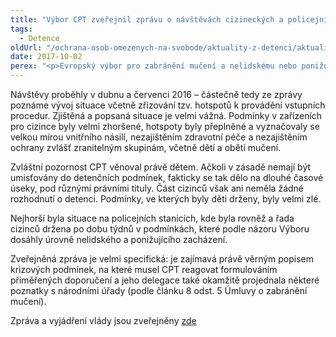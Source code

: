 ```yaml
---
title: "Výbor CPT zveřejnil zprávu o návštěvách cizineckých a policejních zařízení v Řecku v roce 2016"
tags:
  - Detence
oldUrl: "/ochrana-osob-omezenych-na-svobode/aktuality-z-detenci/aktuality-z-detenci-2017/vybor-cpt-zverejnil-zpravu-o-navstevach-cizineckych-a-policejnich-zarizeni-v-recku-v-ro/"
date: 2017-10-02
perex: "<p>Evropský výbor pro zabránění mučení a nelidskému nebo ponižujícímu zacházení nebo trestání (CPT) aktuálně zveřejnil zprávu o dvou ad hoc návštěvách, které reagovaly na zvýšené riziko špatného zacházení kvůli extrémní zátěži Řecka z důvodu vlny migrujících cizinců. Zprávy a související vyjádření vlády výbor zveřejňuje na žádost úřadů dotčeného státu.</p>"
---
```


<!-- imported from the old website -->

<p>Návštěvy proběhly v dubnu a červenci 2016 – částečně tedy ze zprávy poznáme vývoj situace včetně zřizování tzv. hotspotů k provádění vstupních procedur. Zjištěná a popsaná situace je velmi vážná. Podmínky v zařízeních pro cizince byly velmi zhoršené, hotspoty byly přeplněné a vyznačovaly se velkou mírou vnitřního násilí, nezajištěním zdravotní péče a nezajištěním ochrany zvlášť zranitelným skupinám, včetně dětí a obětí mučení.</p> <p>Zvláštní pozornost CPT věnoval právě dětem. Ačkoli v zásadě nemají být umisťovány do detenčních podmínek, fakticky se tak dělo na dlouhé časové úseky, pod různými právními tituly. Část cizinců však ani neměla žádné rozhodnutí o detenci. Podmínky, ve kterých byly děti drženy, byly velmi zlé.</p> <p>Nejhorší byla situace na policejních stanicích, kde byla rovněž a řada cizinců držena po dobu týdnů v podmínkách, které podle názoru Výboru dosáhly úrovně nelidského a ponižujícího zacházení.</p> <p>Zveřejněná zpráva je velmi specifická: je zajímavá právě věrným popisem krizových podmínek, na které musel CPT reagovat formulováním přiměřených doporučení a jeho delegace také okamžitě projednala některé poznatky s národními úřady (podle článku 8 odst. 5 Úmluvy o zabránění mučení).  </p><p> Zpráva a vyjádření vlády jsou zveřejněny <a title="Otevření do nového okna" href="http://www.coe.int/en/web/cpt/-/report-to-the-greek-government-on-the-visits-to-greece-carried-out-by-the-european-committee-for-the-prevention-of-torture-and-inhuman-or-degrading-tr" class="_blank" target="_blank">zde</a> <img alt="" src="https://www.ochrance.cz/typo3/ext/od_linkdesc/icons/external.gif" class="od_linkdesc_icon_external" /></p>
